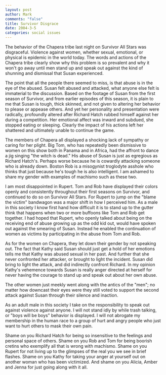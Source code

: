```yaml
--- 
layout: post
author: Mark
comments: "false"
title: Survivor Disgrace
date: 2004-3-5
categories: social issues
---
```

The behavior of the Chapera tribe last night on Survivor All Stars was disgraceful. Violence against women, whether sexual, emotional, or physical is epidemic in the world today. The words and actions of the Chapera tribe clearly show why this problem is so prevalent and why it won't go away until men stand up and speak out against the kind of shunning and dismissal that Susan experienced.

The point that all the people there seemed to miss, is that abuse is in the eye of the abused. Susan felt abused and attacked, what anyone else felt is immaterial to the discussion. Based on the footage of Susan from the first season of Survivor, and from earlier episodes of this season, it is plain to me that Susan is tough, thick skinned, and not given to altering her behavior to please or appease others. And yet her personality and presentation were radically, profoundly altered after Richard Hatch rubbed himself against her during a competition. Her emotional affect was inward and subdued, she stopped eating or sleeping. Clearly the impact of his actions left her shattered and ultimately unable to continue the game.

The members of Chapera all displayed a shocking lack of sympathy or caring for her plight. Big Tom, who has repeatedly been dismissive to women on this show both in Panama and in Africa, had the affront to dance a jig singing "the witch is dead." His abuse of Susan is just as egregious as Richard Hatch's. Perhaps worse because he is cowardly attacking someone who is already down. Boston Rob is a misogynist troglodyte asshole who thinks that just because he's tough he is also intelligent. I am ashamed to share my gender with examples of machismo such as these two.

I am most disappointed in Rupert. Tom and Rob have displayed their colors openly and consistently throughout their first seasons on Survivor, and continued to do so on Survivor All Stars. For Rupert to jump on the "blame the victim" bandwagon was a major shift in how I perceived him. As a male in this society I know first hand how difficult it is to stand up to the gutter think that happens when two or more buffoons like Tom and Rob get together. I had hoped that Rupert, who openly talked about being on the receiving end of abuse growing up as the odd kid out, would have spoken out against the smearing of Susan. Instead he enabled the continuation of women as victims by participating in the abuse from Tom and Rob.

As for the women on Chapera, they let down their gender by not speaking out. The fact that Kathy said Susan should just get a hold of her emotions tells me that Kathy was abused sexual in her past. And further that she never confronted her attacker, or brought to light the incident. Susan did bring to light the attack,  and did indirectly confront Richard. In my opinion Kathy's vehemence towards Susan is really anger directed at herself for never having the courage to stand up and speak out about her own abuse.

The other women just meekly went along with the antics of the "men"; no matter how downcast their eyes were they still voted to support the second attack against Susan through their silence and inaction.

As an adult male in this society I take on the responsibility to speak out against violence against anyone. I will not stand idly by while trash talking, or "boys will be boys" behavior is displayed. I will not abrogate my membership in the human race to a group of hurt and angry people who just want to hurt others to mask their own pain.

Shame on you Richard Hatch for being so insensitive to the feelings and personal space of others. Shame on you Rob and Tom for being boorish cretins who exemplify all that is wrong with machismo. Shame on you Rupert for not living up to the glimpses of the real you we see in brief flashes. Shame on you Kathy for taking your anger at yourself out on another woman who has been victimized. And shame on you Alicia, Amber and Jenna for just going along with it all.
